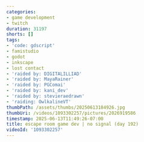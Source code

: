 ```yaml
---
categories:
- game development
- twitch
duration: 31197
shorts: []
tags:
- 'code: gdscript'
- famistudio
- godot
- inkscape
- lost contact
- 'raided by: DIGITALILLIAD'
- 'raided by: MayaRainer'
- 'raided by: PGComai'
- 'raided by: kani_dev'
- 'raided by: stevieraedrawn'
- 'raiding: OwlkalineVT'
thumbPath: /assets/thumbs/20250613184926.jpg
thumbUri: /videos/1093302257/pictures/2026919586
timestamp: 2025-06-13T11:49:26-07:00
title: escape room game dev | no signal (day 192)
videoId: '1093302257'
---
```

